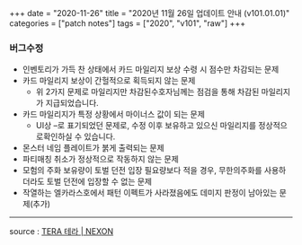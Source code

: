 +++
date = "2020-11-26"
title = "2020년 11월 26일 업데이트 안내 (v101.01.01)"
categories = ["patch notes"]
tags = ["2020", "v101", "raw"]
+++

### 버그수정
- 인벤토리가 가득 찬 상태에서 카드 마일리지 보상 수령 시 점수만 차감되는 문제
- 카드 마일리지 보상이 간헐적으로 획득되지 않는 문제
  - 위 2가지 문제로 마일리지만 차감된수호자님께는 점검을 통해 차감된 마일리지가 지급되었습니다.
- 카드 마일리지가 특정 상황에서 마이너스 값이 되는 문제
  - UI상 –로 표기되었던 문제로, 수정 이후 보유하고 있으신 마일리지를 정상적으로확인하실 수 있습니다.
- 몬스터 네임 플레이트가 붉게 출력되는 문제
- 파티매칭 취소가 정상적으로 작동하지 않는 문제
- 모험의 주화 보유량이 토벌 던전 입장 필요량보다 적을 경우, 무한의주화를 사용하더라도 토벌 던전에 입장할 수 없는 문제
- 작열하는 엘카라스호에서 패턴 이펙트가 사라졌음에도 데미지 판정이 남아있는 문제(추가)

----

source : [TERA 테라 | NEXON](http://tera.nexon.com/news/update/view.aspx?n4articlesn=457)
